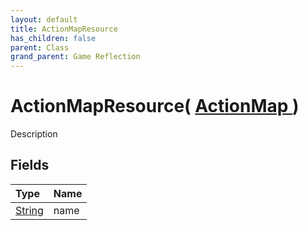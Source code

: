 ```yaml
---
layout: default
title: ActionMapResource
has_children: false
parent: Class
grand_parent: Game Reflection
---
```

# ActionMapResource( [ ActionMap ](/riftbreaker-wiki/docs/game-reflection/classes/action_map/) )
Description 

## Fields

| Type | Name |
|:----------|:--------------|
| [String](/riftbreaker-wiki/docs/game-reflection/components/string/) | name |

